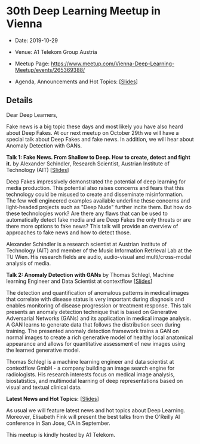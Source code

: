# 30th Deep Learning Meetup in Vienna

* Date: 2019-10-29
* Venue: A1 Telekom Group Austria
* Meetup Page: https://www.meetup.com/Vienna-Deep-Learning-Meetup/events/265369388/

* Agenda, Announcements and Hot Topics: [[Slides](<./slides/30th Deep Learning Meetup Intro - Announcements - Hot Topics.pdf>)]

## Details

Dear Deep Learners,

Fake news is a big topic these days and most  likely you have also heard about Deep Fakes. At our next meetup on  October 29th we will have a special talk about Deep Fakes and fake news.  In addition, we will hear about Anomaly Detection with GANs.


**Talk 1:
Fake News. From Shallow to Deep. How to create, detect and fight it.**
by Alexander Schindler, Research Scientist, Austrian Institute of Technology (AIT)
[[Slides](./slides/Fake_news_VDLM_2019_10_29.pdf)] 

Deep Fakes impressively demonstrated the potential of deep learning for  media production. This potential also raises concerns and fears that  this technology could be misused to create and disseminate  misinformation. The few well engineered examples available underline  these concerns and light-headed projects such as "Deep Nude" further  incite them. But how do these technologies work? Are there any flaws  that can be used to automatically detect fake media and are Deep Fakes  the only threats or are there more options to fake news? This talk will  provide an overview of approaches to fake news and how to detect those.

Alexander  Schindler is a research scientist at Austrian Institute of Technology  (AIT) and member of the Music Information Retrieval Lab at the TU Wien.  His research fields are audio, audio-visual and multi/cross-modal  analysis of media.


**Talk 2:
Anomaly Detection with GANs**
by Thomas Schlegl, Machine learning Engineer and Data Scientist at contextflow
[[Slides](./slides/VDLM_ThomasSchlegl_20191029.pdf)]

 The detection and quantification of anomalous patterns in medical images  that correlate with disease status is very important during diagnosis  and enables monitoring of disease progression or treatment response.  This talk presents an anomaly detection technique that is based on  Generative Adversarial Networks (GANs) and its application in medical  image analysis. A GAN learns to generate data that follows the  distribution seen during training. The presented anomaly detection  framework trains a GAN on normal images to create a rich generative  model of healthy local anatomical appearance and allows for quantitative  assessment of new images using the learned generative model.

Thomas  Schlegl is a machine learning engineer and data scientist at  contextflow GmbH - a company building an image search engine for  radiologists. His research interests focus on medical image analysis,  biostatistics, and multimodal learning of deep representations based on  visual and textual clinical data.  

**Latest News and Hot Topics:**
[[Slides](<./slides/30th Deep Learning Meetup Intro - Announcements - Hot Topics.pdf>)]

As usual we will feature latest news and hot topics about Deep Learning.  Moreover, Elisabeth Fink will present the best talks from the O'Reilly  AI conference in San Jose, CA in September.

This meetup is kindly hosted by A1 Telekom.